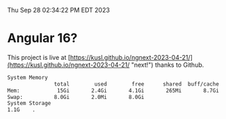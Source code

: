 Thu Sep 28 02:34:22 PM EDT 2023

# Angular 16?


This project is live at [https://kusl.github.io/ngnext-2023-04-21/](https://kusl.github.io/ngnext-2023-04-21/ "next!") thanks to Github.

```bash
System Memory
               total        used        free      shared  buff/cache   available
Mem:            15Gi       2.4Gi       4.1Gi       265Mi       8.7Gi        12Gi
Swap:          8.0Gi       2.0Mi       8.0Gi
System Storage
1.1G	.
